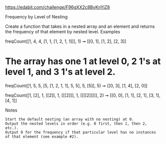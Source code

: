 https://edabit.com/challenge/F96gXX2c8BvKnYiZ8

Frequency by Level of Nesting

Create a function that takes in a nested array and an element and returns the frequency of that element by nested level.
Examples

freqCount([1, 4, 4, [1, 1, [1, 2, 1, 1]]], 1)
➞ [[0, 1], [1, 2], [2, 3]]
# The array has one 1 at level 0, 2 1's at level 1, and 3 1's at level 2.

freqCount([1, 5, 5, [5, [1, 2, 1, 1], 5, 5], 5, [5]], 5)
➞ [[0, 3], [1, 4], [2, 0]]

freqCount([1, [2], 1, [[2]], 1, [[[2]]], 1, [[[[2]]]]], 2)
➞ [[0, 0], [1, 1], [2, 1], [3, 1], [4, 1]]

Notes

    Start the default nesting (an array with no nesting) at 0.
    Output the nested levels in order (e.g. 0 first, then 1, then 2, etc.).
    Output 0 for the frequency if that particular level has no instances of that element (see example #2).